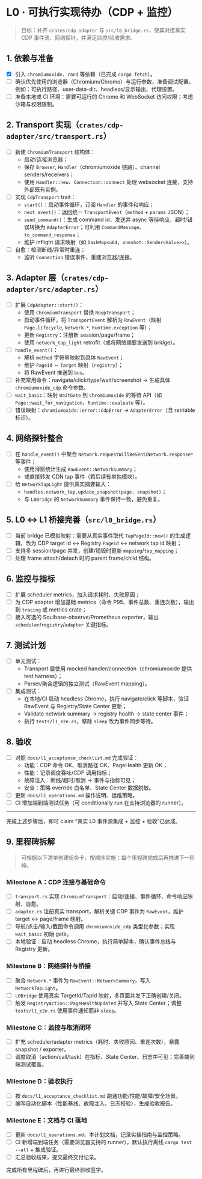 # L0 · 可执行实现待办（CDP + 监控）

> 目标：补齐 `crates/cdp-adapter` 与 `src/l0_bridge.rs`，使其对接真实 CDP 事件流、网络探针，并满足监控/验收需求。

## 1. 依赖与准备
- [x] 引入 `chromiumoxide`、`rand` 等依赖（已完成 `cargo fetch`）。
- [ ] 确认优先使用的浏览器（Chromium/Chrome）与运行参数，准备调试配置。例如：可执行路径、user-data-dir、headless/显示输出、代理设置。
- [ ] 准备本地或 CI 环境：需要可运行的 Chrome 和 WebSocket 访问权限；考虑沙箱与权限限制。

## 2. Transport 实现（`crates/cdp-adapter/src/transport.rs`）
- [ ] 新建 `ChromiumTransport` 结构体：
  - 启动/连接浏览器；
  - 保存 `Browser`, `Handler`（chromiumoxide 链路）、channel senders/receivers；
  - 使用 `Handler::new`、`Connection::connect` 处理 websocket 连接，支持外部既有实例。
- [ ] 实现 `CdpTransport` trait：
  - `start()`：启动事件循环，订阅 `Handler` 的事件和响应；
  - `next_event()`：返回统一 `TransportEvent`（`method` + `params` JSON）；
  - `send_command()`：生成 command id、发送并 async 等待响应，超时/错误转换为 `AdapterError`；可利用 `CommandMessage`、`to_command_response`；
  - 维护 inflight 请求映射（如 `DashMap<u64, oneshot::Sender<Value>>`）。
- [ ] 自愈：检测断线/异常时重连；
  - 监听 `Connection` 错误事件，重建浏览器/连接。

## 3. Adapter 层（`crates/cdp-adapter/src/adapter.rs`）
- [ ] 扩展 `CdpAdapter::start()`：
  - 使用 `ChromiumTransport` 替换 `NoopTransport`；
  - 启动事件循环，将 `TransportEvent` 解析为 `RawEvent`（映射 `Page.lifecycle`, `Network.*`, `Runtime.exception` 等）；
  - 更新 `Registry`：注册新 session/page/frame；
  - 使用 `network_tap_light` retrofit（或将网络摘要发送到 bridge）。
- [ ] `handle_event()`：
  - 解析 `method` 字符串映射到具体 `RawEvent`；
  - 维护 `PageId ↔ Target` 映射（`registry`）；
  - 将 RawEvent 推送到 `bus`。
- [ ] 补充常用命令：navigate/click/type/wait/screenshot → 生成具体 `chromiumoxide_cdp` 命令参数。
- [ ] `wait_basic`：映射 `WaitGate` 到 `chromiumoxide` 的等待 API（如 `Page::wait_for_navigation`、`Runtime::evaluate` 等）。
- [ ] 错误映射：`chromiumoxide::error::CdpError` -> `AdapterError`（含 retriable 标识）。

## 4. 网络探针整合
- [ ] 在 `handle_event()` 中聚合 `Network.requestWillBeSent`/`Network.response*` 等事件；
  - 使用滑窗统计生成 `RawEvent::NetworkSummary`；
  - 或直接转发 CDN tap 事件（若后续有单独模块）。
- [ ] 给 `NetworkTapLight` 提供真实摘要输入：
  - `handles.network_tap.update_snapshot(page, snapshot)`；
  - 与 `L0Bridge` 的 `NetworkSummary` 事件保持一致，避免重复。

## 5. L0 ↔ L1 桥接完善（`src/l0_bridge.rs`）
- [ ] 当前 bridge 已模拟映射：需要从真实事件取代 `TapPageId::new()` 的生成逻辑，改为 CDP target id ↔ Registry `PageId` ↔ network tap id 映射；
- [ ] 支持多 session/page 并发，创建/销毁时更新 `mapping`/`tap_mapping`；
- [ ] 处理 frame attach/detach 时的 parent frame/child 结构。

## 6. 监控与指标
- [ ] 扩展 scheduler metrics，加入请求耗时、失败原因；
- [ ] 为 CDP adapter 增加基础 metrics（命令 P95、事件总数、重连次数），输出到 `tracing` 或 metrics crate；
- [ ] 接入可选的 Soulbase-observe/Prometheus exporter，输出 `scheduler`/`registry`/`adapter` 关键指标。

## 7. 测试计划
- [ ] 单元测试：
  - Transport 层使用 mocked handler/connection（chromiumoxide 提供 test harness）；
  - Parser/聚合逻辑的独立测试（RawEvent mapping）。
- [ ] 集成测试：
  - 在本地/CI 启动 headless Chrome，执行 navigate/click 等脚本，验证 RawEvent 与 Registry/State Center 更新；
  - Validate network summary -> registry health -> state center 事件；
  - 执行 `tests/l1_e2e.rs`，移除 `sleep` 改为事件同步等待。

## 8. 验收
- [ ] 对照 `docs/l1_acceptance_checklist.md` 完成验证：
  - 功能：CDP 命令 OK、取消路径 OK、PageHealth 更新 OK；
  - 性能：记录调度吞吐/CDP 调用指标；
  - 故障注入：断线/超时/取消 -> 事件与指标可见；
  - 安全：策略 override 白名单、State Center 数据脱敏。
- [ ] 更新 `docs/l1_operations.md` 操作说明、运维策略。
- [ ] CI 增加端到端测试任务（可 conditionally run 在支持浏览器的 runner）。

---

完成上述步骤后，即可 claim “真实 L0 事件源集成 + 监控 + 验收”已达成。

## 9. 里程碑拆解

> 可根据以下清单创建任务卡，按顺序实施；每个里程碑完成后再推进下一阶段。

### Milestone A：CDP 连接与基础命令
- [ ] `transport.rs` 实现 `ChromiumTransport`：启动/连接、事件循环、命令响应映射、自愈。
- [ ] `adapter.rs` 注册真实 transport，解析关键 CDP 事件为 `RawEvent`，维护 target ↔ page/frame 映射。
- [ ] 导航/点击/输入/截图命令调用 `chromiumoxide_cdp` 类型化参数；实现 `wait_basic` 初始 gate。
- [ ] 本地验证：启动 headless Chrome，执行简单脚本，确认事件总线与 Registry 更新。

### Milestone B：网络探针与桥接
- [ ] 聚合 `Network.*` 事件为 `RawEvent::NetworkSummary`，写入 `NetworkTapLight`。
- [ ] `L0Bridge` 使用真实 TargetId/TapId 映射，多页面并发下正确创建/关闭。
- [ ] 触发 `RegistryAction::PageHealthUpdated` 并写入 State Center；调整 `tests/l1_e2e.rs` 使用事件通知而非 `sleep`。

### Milestone C：监控与取消闭环
- [ ] 扩充 scheduler/adapter metrics（耗时、失败原因、重连次数），暴露 snapshot / exporter。
- [ ] 调度取消（action/call/task）在指标、State Center、日志中可见；完善端到端测试覆盖。

### Milestone D：验收执行
- [ ] 按 `docs/l1_acceptance_checklist.md` 跑通功能/性能/故障/安全场景。
- [ ] 编写自动化脚本（性能基线、故障注入、日志校验），生成验收报告。

### Milestone E：文档与 CI 落地
- [ ] 更新 `docs/l1_operations.md`、本计划文档，记录实操指南与监控策略。
- [ ] CI 新增端到端任务（需要浏览器支持的 runner），默认执行离线 `cargo test --all` + 集成验证。
- [ ] 汇总验收结果，提交最终交付记录。

完成所有里程碑后，再进行最终验收签字。
